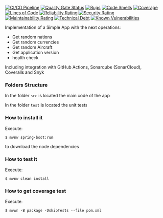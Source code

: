 [![CI/CD Pipeline](https://github.com/JhonUsuga/labFake/actions/workflows/build.yml/badge.svg)](https://github.com/JhonUsuga/labFake/actions/workflows/build.yml)
[![Quality Gate Status](https://sonarcloud.io/api/project_badges/measure?project=JhonUsuga_labFake&metric=alert_status)](https://sonarcloud.io/summary/new_code?id=JhonUsuga_labFake)
[![Bugs](https://sonarcloud.io/api/project_badges/measure?project=JhonUsuga_labFake&metric=bugs)](https://sonarcloud.io/summary/new_code?id=JhonUsuga_labFake)
[![Code Smells](https://sonarcloud.io/api/project_badges/measure?project=JhonUsuga_labFake&metric=code_smells)](https://sonarcloud.io/summary/new_code?id=JhonUsuga_labFake)
[![Coverage](https://sonarcloud.io/api/project_badges/measure?project=JhonUsuga_labFake&metric=coverage)](https://sonarcloud.io/summary/new_code?id=JhonUsuga_labFake)
[![Lines of Code](https://sonarcloud.io/api/project_badges/measure?project=JhonUsuga_labFake&metric=ncloc)](https://sonarcloud.io/summary/new_code?id=JhonUsuga_labFake)
[![Reliability Rating](https://sonarcloud.io/api/project_badges/measure?project=JhonUsuga_labFake&metric=reliability_rating)](https://sonarcloud.io/summary/new_code?id=JhonUsuga_labFake)
[![Security Rating](https://sonarcloud.io/api/project_badges/measure?project=JhonUsuga_labFake&metric=security_rating)](https://sonarcloud.io/summary/new_code?id=JhonUsuga_labFake)
[![Maintainability Rating](https://sonarcloud.io/api/project_badges/measure?project=JhonUsuga_labFake&metric=sqale_rating)](https://sonarcloud.io/summary/new_code?id=JhonUsuga_labFake)
[![Technical Debt](https://sonarcloud.io/api/project_badges/measure?project=JhonUsuga_labFake&metric=sqale_index)](https://sonarcloud.io/summary/new_code?id=JhonUsuga_labFake)
[![Known Vulnerabilities](https://snyk.io/test/github/dbotia/faker/badge.svg)](https://snyk.io/test/github/JhonUsuga/labFake)

Implementation of a Simple App with the next operations:

* Get random nations
* Get random currencies
* Get random Aircraft
* Get application version
* health check

Including integration with GitHub Actions, Sonarqube (SonarCloud), Coveralls and Snyk

### Folders Structure

In the folder `src` is located the main code of the app

In the folder `test` is located the unit tests

### How to install it

Execute:

```shell
$ mvnw spring-boot:run
```

to download the node dependencies

### How to test it

Execute:

```shell
$ mvnw clean install
```

### How to get coverage test

Execute:

```shell
$ mvwn -B package -DskipTests --file pom.xml
```
